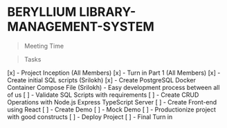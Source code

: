 # BERYLLIUM LIBRARY-MANAGEMENT-SYSTEM

> Meeting Time 



> Tasks

[x] - Project Inception (All Members)
[x] - Turn in Part 1 (All Members)
[x] - Create initial SQL scripts (Srilokh)
[x] - Create PostgreSQL Docker Container Compose File (Srilokh)
	- Easy development process between all of us
[ ] - Validate SQL Scripts with requirements
[ ] - Create CRUD Operations with Node.js Express TypeScript Server
[ ] - Create Front-end using React
[ ] - Create Demo
[ ] - Mock Demo
[ ] - Productionize project with good constructs
[ ] - Deploy Project
[ ] - Final Turn in
